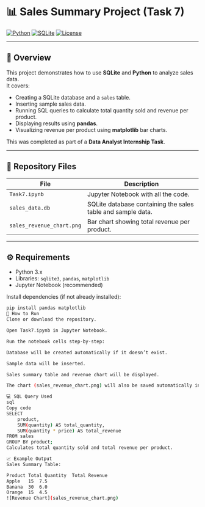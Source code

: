 # 📊 Sales Summary Project (Task 7)

[![Python](https://img.shields.io/badge/Python-3.9-blue)](https://www.python.org/)
[![SQLite](https://img.shields.io/badge/SQLite-database-orange)](https://www.sqlite.org/)
[![License](https://img.shields.io/badge/License-MIT-green)](LICENSE)

---

## 🔹 Overview
This project demonstrates how to use **SQLite** and **Python** to analyze sales data.  
It covers:

- Creating a SQLite database and a `sales` table.
- Inserting sample sales data.
- Running SQL queries to calculate total quantity sold and revenue per product.
- Displaying results using **pandas**.
- Visualizing revenue per product using **matplotlib** bar charts.

This was completed as part of a **Data Analyst Internship Task**.

---

## 📂 Repository Files

| File | Description |
|------|-------------|
| `Task7.ipynb` | Jupyter Notebook with all the code. |
| `sales_data.db` | SQLite database containing the sales table and sample data. |
| `sales_revenue_chart.png` | Bar chart showing total revenue per product. |

---

## ⚙️ Requirements

- Python 3.x
- Libraries: `sqlite3`, `pandas`, `matplotlib`
- Jupyter Notebook (recommended)

Install dependencies (if not already installed):

```bash
pip install pandas matplotlib
🏃 How to Run
Clone or download the repository.

Open Task7.ipynb in Jupyter Notebook.

Run the notebook cells step-by-step:

Database will be created automatically if it doesn’t exist.

Sample data will be inserted.

Sales summary table and revenue chart will be displayed.

The chart (sales_revenue_chart.png) will also be saved automatically in the folder.

💻 SQL Query Used
sql
Copy code
SELECT 
    product, 
    SUM(quantity) AS total_quantity, 
    SUM(quantity * price) AS total_revenue
FROM sales
GROUP BY product;
Calculates total quantity sold and total revenue per product.

📈 Example Output
Sales Summary Table:

Product	Total Quantity	Total Revenue
Apple	15	7.5
Banana	30	6.0
Orange	15	4.5
![Revenue Chart](sales_revenue_chart.png)
